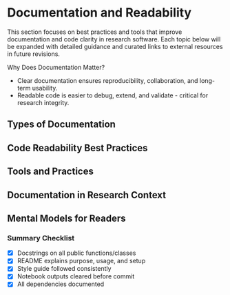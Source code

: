 # Documentation and Readability

This section focuses on best practices and tools that improve documentation and code clarity in research software. Each topic below will be expanded with detailed guidance and curated links to external resources in future revisions.

Why Does Documentation Matter?
- Clear documentation ensures reproducibility, collaboration, and long-term usability.  
- Readable code is easier to debug, extend, and validate - critical for research integrity.

## Types of Documentation

## Code Readability Best Practices

## Tools and Practices

## Documentation in Research Context

## Mental Models for Readers

### Summary Checklist

- [x] Docstrings on all public functions/classes  
- [x] README explains purpose, usage, and setup  
- [x] Style guide followed consistently  
- [x] Notebook outputs cleared before commit  
- [x] All dependencies documented  

